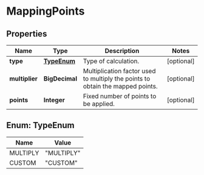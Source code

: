 

# MappingPoints


## Properties

| Name | Type | Description | Notes |
|------------ | ------------- | ------------- | -------------|
|**type** | [**TypeEnum**](#TypeEnum) | Type of calculation. |  [optional] |
|**multiplier** | **BigDecimal** | Multiplication factor used to multiply the points to obtain the mapped points. |  [optional] |
|**points** | **Integer** | Fixed number of points to be applied. |  [optional] |



## Enum: TypeEnum

| Name | Value |
|---- | -----|
| MULTIPLY | &quot;MULTIPLY&quot; |
| CUSTOM | &quot;CUSTOM&quot; |



